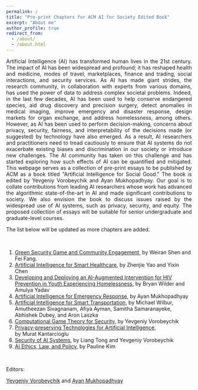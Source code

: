```yaml
---
permalink: /
title: "Pre-print Chapters for ACM AI for Society Edited Book"
excerpt: "About me"
author_profile: true
redirect_from: 
  - /about/
  - /about.html
---
```


<p style="text-align: justify;">Artificial Intelligence (AI) has transformed human lives in the 21st century. The impact of AI has been widespread and profound; it has reshaped health and medicine, modes of travel, marketplaces, finance and trading, social interactions, and security services. As AI has made giant strides, the research community, in collaboration with experts from various domains, has used the power of data to address complex societal problems. Indeed, in the last few decades, AI has been used to help conserve endangered species, aid drug discovery and precision surgery, detect anomalies in medical imaging, improve emergency and disaster response, design markets for organ exchange, and address homelessness, among others. However, as AI has been used to perform decision-making, concerns about privacy, security, fairness, and interpretability of the decisions made (or suggested) by technology have also emerged. As a result, AI researchers and practitioners need to tread cautiously to ensure that AI systems do not exacerbate existing biases and discrimination in our society or introduce new challenges. The AI community has taken on this challenge and has started exploring how such effects of AI can be quantified and mitigated. This webpage serves as a collection of pre-print essays to be published by ACM as a book titled "Artificial Intelligence for Social Good." The book is edited by Yevgeniy Vorobeychik and Ayan Mukhopadhyay. Our goal is to collate contributions from leading AI researchers whose work has advanced the algorithmic state-of-the-art in AI and made significant contributions to society. We also envision the book to discuss issues raised by the widespread use of AI systems, such as privacy, security, and equity. The proposed collection of essays will be suitable for senior undergraduate and graduate-level courses.</p>
<p style="text-align: justify;">The list below will be updated as more chapters are added.</p>
<p>&nbsp;</p>
<ol>
<li><a href="https://aiforsocietybook.github.io/files/GreenSecurity_Fang.pdf" target="_blank" rel="noopener">Green Security Game and Community Engagement</a>, by Weiran Shen and Fei Fang.</li>
<li><a href="https://aiforsocietybook.github.io/files/Health_Chen.pdf" target="_blank" rel="noopener">Artificial Intelligence for Smart Healthcare</a>, by Zhenjie Yao and Yixin Chen</li>
<li><a href="https://aiforsocietybook.github.io/files/Network_Yadav.pdf" target="_blank" rel="noopener">Developing and Deploying an AI-Augmented Intervention for HIV Prevention in Youth Experiencing Homelessness</a>, by Bryan Wilder and Amulya Yadav</li>
<li><a href="https://aiforsocietybook.github.io/files/EmergencyResponse_Mukhopadhyay.pdf">Artificial Intelligence for Emergency Response</a>, by Ayan Mukhopadhyay</li>
<li><a href="https://aiforsocietybook.github.io/files/Transportation_Wilbur.pdf" target="_blank" rel="noopener">Artificial Intelligence for Smart Transportation</a>, by Michael Wilbur, Amutheezan Sivagnanam, Afiya Ayman, Samitha Samaranayeke, Abhishek Dubey, and Aron Laszka</li>
<li><a href="https://aiforsocietybook.github.io/files/SecurityGames_Vorobeycik.pdf" target="_blank" rel="noopener">Computational Game Theory for Security</a>, by Yevgeniy Vorobeychik</li>
<li><a href="https://aiforsocietybook.github.io/files/Privacy_Kantarcioglu.pdf" target="_blank" rel="noopener">Privacy-preserving Technologies for Artificial Intelligence</a>, by&nbsp;Murat&nbsp;Kantarcioglu</li>
<li><a href="https://aiforsocietybook.github.io/files/Vulnerability_Vorobeychik.pdf" target="_blank" rel="noopener">Security of AI Systems</a>, by Liang Tong and Yevgeniy Vorobeychik</li>
<li><a href="https://aiforsocietybook.github.io/files/EthicsAndLaw_Pauline.pdf" target="_blank" rel="noopener">AI Ethics, Law, and Policy</a>, by Pauline Kim</li>
</ol>
<p>&nbsp;</p>
<p>Editors:</p>
<p><a href="https://vorobeychik.com/" target="_blank" rel="noopener">Yevgeniy Vorobeychik</a> and <a href="https://ayanmukhopadhyay.github.io/" target="_blank" rel="noopener">Ayan Mukhopadhyay</a></p>
